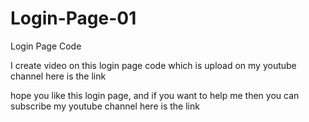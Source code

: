 # Login-Page-01
Login Page Code

I create video on this login page code which is upload on my youtube channel here is the link 

hope you like this login page, and if you want to help me then you can subscribe my youtube channel here is the link
